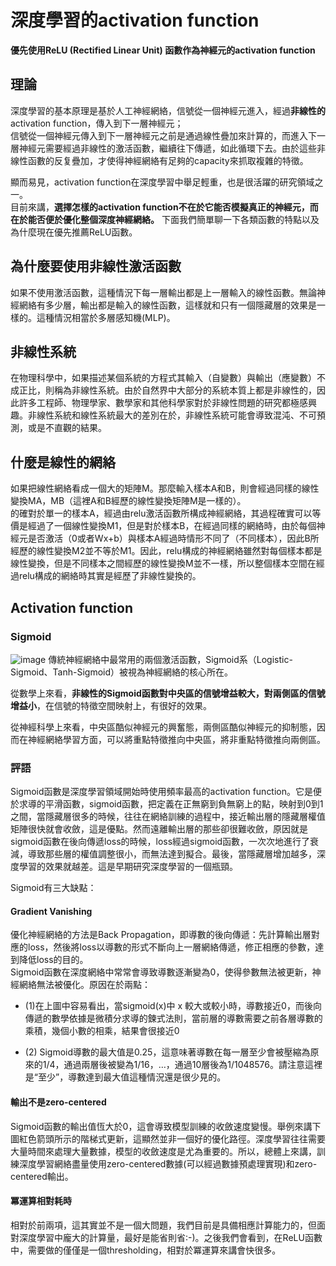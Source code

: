 # 深度學習的activation function


**優先使用ReLU (Rectified Linear Unit) 函數作為神經元的activation function**


## 理論

深度學習的基本原理是基於人工神經網絡，信號從一個神經元進入，經過**非線性的** activation function，傳入到下一層神經元；<br>
信號從一個神經元傳入到下一層神經元之前是通過線性疊加來計算的，而進入下一層神經元需要經過非線性的激活函數，繼續往下傳遞，如此循環下去。由於這些非線性函數的反复疊加，才使得神經網絡有足夠的capacity來抓取複雜的特徵。<br>

顯而易見，activation function在深度學習中舉足輕重，也是很活躍的研究領域之一。<br>
目前來講，**選擇怎樣的activation function不在於它能否模擬真正的神經元，而在於能否便於優化整個深度神經網絡。**
下面我們簡單聊一下各類函數的特點以及為什麼現在優先推薦ReLU函數。<br>

## 為什麼要使用非線性激活函數
如果不使用激活函數，這種情況下每一層輸出都是上一層輸入的線性函數。無論神經網絡有多少層，輸出都是輸入的線性函數，這樣就和只有一個隱藏層的效果是一樣的。這種情況相當於多層感知機(MLP)。


## 非線性系統
在物理科學中，如果描述某個系統的方程式其輸入（自變數）與輸出（應變數）不成正比，則稱為非線性系統。由於自然界中大部分的系統本質上都是非線性的，因此許多工程師、物理學家、數學家和其他科學家對於非線性問題的研究都極感興趣。非線性系統和線性系統最大的差別在於，非線性系統可能會導致混沌、不可預測，或是不直觀的結果。

## 什麼是線性的網絡
如果把線性網絡看成一個大的矩陣M。那麼輸入樣本A和B，則會經過同樣的線性變換MA，MB（這裡A和B經歷的線性變換矩陣M是一樣的）。<br>
的確對於單一的樣本A，經過由relu激活函數所構成神經網絡，其過程確實可以等價是經過了一個線性變換M1，但是對於樣本B，在經過同樣的網絡時，由於每個神經元是否激活（0或者Wx+b）與樣本A經過時情形不同了（不同樣本），因此B所經歷的線性變換M2並不等於M1。因此，relu構成的神經網絡雖然對每個樣本都是線性變換，但是不同樣本之間經歷的線性變換M並不一樣，所以整個樣本空間在經過relu構成的網絡時其實是經歷了非線性變換的。


##  Activation function

### Sigmoid

![image]()
傳統神經網絡中最常用的兩個激活函數，Sigmoid系（Logistic-Sigmoid、Tanh-Sigmoid）被視為神經網絡的核心所在。<br>

從數學上來看，**非線性的Sigmoid函數對中央區的信號增益較大，對兩側區的信號增益小**，在信號的特徵空間映射上，有很好的效果。<br>

從神經科學上來看，中央區酷似神經元的興奮態，兩側區酷似神經元的抑制態，因而在神經網絡學習方面，可以將重點特徵推向中央區，將非重點特徵推向兩側區。<br>

### 評語

Sigmoid函數是深度學習領域開始時使用頻率最高的activation function。它是便於求導的平滑函數，sigmoid函數，把定義在正無窮到負無窮上的點，映射到0到1之間，當隱藏層很多的時候，往往在網絡訓練的過程中，接近輸出層的隱藏層權值矩陣很快就會收斂，這是優點。然而遠離輸出層的那些卻很難收斂，原因就是sigmoid函數在後向傳遞loss的時候，loss經過sigmoid函數，一次次地進行了衰減，導致那些層的權值調整很小，而無法達到擬合。最後，當隱藏層增加越多，深度學習的效果就越差。這是早期研究深度學習的一個瓶頸。<br>

Sigmoid有三大缺點：

#### Gradient Vanishing
優化神經網絡的方法是Back Propagation，即導數的後向傳遞：先計算輸出層對應的loss，然後將loss以導數的形式不斷向上一層網絡傳遞，修正相應的參數，達到降低loss的目的。<br>
Sigmoid函數在深度網絡中常常會導致導數逐漸變為0，使得參數無法被更新，神經網絡無法被優化。原因在於兩點：

* (1)在上圖中容易看出，當sigmoid(x)中 x 較大或較小時，導數接近0，而後向傳遞的數學依據是微積分求導的鍊式法則，當前層的導數需要之前各層導數的乘積，幾個小數的相乘，結果會很接近0 

* (2) Sigmoid導數的最大值是0.25，這意味著導數在每一層至少會被壓縮為原來的1/4，通過兩層後被變為1/16，…，通過10層後為1/1048576。請注意這裡是“至少”，導數達到最大值這種情況還是很少見的。


#### 輸出不是zero-centered
Sigmoid函數的輸出值恆大於0，這會導致模型訓練的收斂速度變慢。舉例來講下圖紅色箭頭所示的階梯式更新，這顯然並非一個好的優化路徑。深度學習往往需要大量時間來處理大量數據，模型的收斂速度是尤為重要的。所以，總體上來講，訓練深度學習網絡盡量使用zero-centered數據(可以經過數據預處理實現)和zero-centered輸出。

#### 冪運算相對耗時
相對於前兩項，這其實並不是一個大問題，我們目前是具備相應計算能力的，但面對深度學習中龐大的計算量，最好是能省則省:-)。之後我們會看到，在ReLU函數中，需要做的僅僅是一個thresholding，相對於冪運算來講會快很多。
